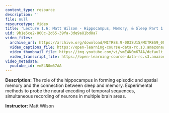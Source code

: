 ```yaml
---
content_type: resource
description: ''
file: null
resourcetype: Video
title: 'Lecture 1.6: Matt Wilson - Hippocampus, Memory, & Sleep Part 1'
uid: 9b1e5ce2-860c-2d65-39fa-3de9a81bd8a7
video_files:
  archive_url: https://archive.org/download/MITRES.9-003SU15/MITRES9_003SU15_Lecture_1-6_300k.mp4
  video_captions_file: https://open-learning-course-data-rc.s3.amazonaws.com/res-9-003-brains-minds-and-machines-summer-course-summer-2015/6ed603e82d39518881bf4f5dc3721c27_vmE4N0m67AA.vtt
  video_thumbnail_file: https://img.youtube.com/vi/vmE4N0m67AA/default.jpg
  video_transcript_file: https://open-learning-course-data-rc.s3.amazonaws.com/res-9-003-brains-minds-and-machines-summer-course-summer-2015/d59be2f67c713194e7ade64d52ccf0eb_vmE4N0m67AA.pdf
video_metadata:
  youtube_id: vmE4N0m67AA
---
```


**Description:** The role of the hippocampus in forming episodic and spatial memory and the connection between sleep and memory. Experimental methods to probe the neural encoding of temporal sequences, simultaneous recording of neurons in multiple brain areas.

**Instructor:** Matt Wilson